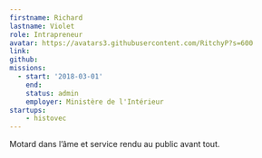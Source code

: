 ```yaml
---
firstname: Richard
lastname: Violet
role: Intrapreneur
avatar: https://avatars3.githubusercontent.com/RitchyP?s=600
link:
github:
missions:
  - start: '2018-03-01'
    end:
    status: admin
    employer: Ministère de l'Intérieur
startups:
    - histovec
---
```


Motard dans l’âme et service rendu au public avant tout.
